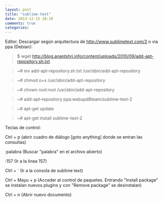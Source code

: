 ```yaml
---
layout: post
title: "sublime-text"
date: 2013-12-15 18:19
comments: true
categories: 
---
```

Editor. Descargar según arquitectura de http://www.sublimetext.com/2 o via ppa (Debian):

>$ wget http://blog.anantshri.info/content/uploads/2010/09/add-apt-repository.sh.txt

>~# mv add-apt-repository.sh.txt /usr/sbin/add-apt-repository

>~# chmod o+x /usr/sbin/add-apt-repository

>~# chown root:root /usr/sbin/add-apt-repository

>~# add-apt-repository ppa:webupd8team/sublime-text-2

>~# apt-get update

>~# apt-get install sublime-text-2

Teclas de control:

Ctrl + p (abrir cuadro de diálogo [goto anything] donde se entran las consultas)

:palabra (Buscar "palabra" en el archivo abierto)

:157 (Ir a la linea 157)

Ctrl + ` (Ir a la consola de sublime text)

Ctrl + Mayu + p (Acceder al control de paquetes. Entrando "Install package" se instalan nuevos plugins y con "Remove package" se desinstalan)

Ctrl + n (Abrir nuevo documento)

